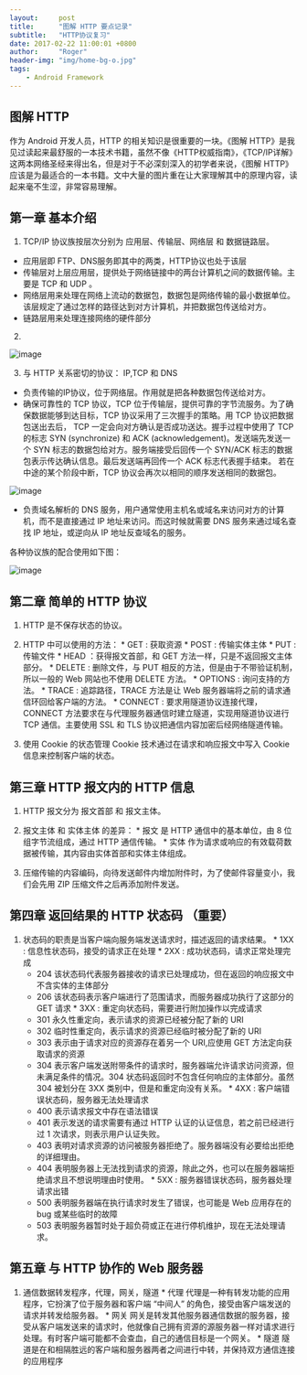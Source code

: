 ```yaml
---
layout:     post
title:      "图解 HTTP 要点记录"
subtitle:   "HTTP协议复习"
date: 2017-02-22 11:00:01 +0800
author:     "Roger"
header-img: "img/home-bg-o.jpg"
tags:
    - Android Framework
---
```

图解 HTTP
---

作为 Android 开发人员，HTTP 的相关知识是很重要的一块。《图解 HTTP》是我见过读起来最舒服的一本技术书籍，虽然不像《HTTP权威指南》，《TCP/IP详解》这两本网络圣经来得出名，但是对于不必深刻深入的初学者来说，《图解 HTTP》应该是为最适合的一本书籍。文中大量的图片重在让大家理解其中的原理内容，读起来毫不生涩，非常容易理解。

## 第一章 基本介绍

1. TCP/IP 协议族按层次分别为 应用层、传输层、网络层 和 数据链路层。
  * 应用层即 FTP、DNS服务即其中的两类，HTTP协议也处于该层
  * 传输层对上层应用层，提供处于网络链接中的两台计算机之间的数据传输。主要是 TCP 和 UDP 。
  * 网络层用来处理在网络上流动的数据包，数据包是网络传输的最小数据单位。该层规定了通过怎样的路径达到对方计算机，并把数据包传送给对方。
  * 链路层用来处理连接网络的硬件部分

2.
 ![image](https://github.com/Rogero0o/rogero0o.github.io/blob/master/img/TCP.png?raw=true)

3. 与 HTTP 关系密切的协议： IP,TCP 和 DNS
  * 负责传输的IP协议，位于网络层。作用就是把各种数据包传送给对方。
  * 确保可靠性的 TCP 协议，TCP 位于传输层，提供可靠的字节流服务。为了确保数据能够到达目标，TCP 协议采用了三次握手的策略。用 TCP 协议把数据包送出去后， TCP 一定会向对方确认是否成功送达。握手过程中使用了 TCP 的标志 SYN (synchronize) 和 ACK (acknowledgement)。发送端先发送一个 SYN 标志的数据包给对方。服务端接受后回传一个 SYN/ACK 标志的数据包表示传达确认信息。最后发送端再回传一个 ACK 标志代表握手结束。
  若在中途的某个阶段中断，TCP 协议会再次以相同的顺序发送相同的数据包。

 ![image](https://github.com/Rogero0o/rogero0o.github.io/blob/master/img/TCP1.png?raw=true)
  * 负责域名解析的 DNS 服务，用户通常使用主机名或域名来访问对方的计算机，而不是直接通过 IP 地址来访问。而这时候就需要 DNS 服务来通过域名查找 IP 地址，或逆向从 IP 地址反查域名的服务。


  各种协议族的配合使用如下图：

 ![image](https://github.com/Rogero0o/rogero0o.github.io/blob/master/img/TCP3.png?raw=true)


## 第二章 简单的 HTTP 协议

  1. HTTP 是不保存状态的协议。
  2. HTTP 中可以使用的方法：
    * GET : 获取资源
    * POST : 传输实体主体
    * PUT : 传输文件
    * HEAD ：获得报文首部，和 GET 方法一样，只是不返回报文主体部分。
    * DELETE : 删除文件，与 PUT 相反的方法，但是由于不带验证机制，所以一般的 Web 网站也不使用 DELETE 方法。
    * OPTIONS : 询问支持的方法。
    * TRACE : 追踪路径，TRACE 方法是让 Web 服务器端将之前的请求通信环回给客户端的方法。
    * CONNECT : 要求用隧道协议连接代理， CONNECT 方法要求在与代理服务器通信时建立隧道，实现用隧道协议进行 TCP 通信。主要使用 SSL 和 TLS 协议把通信内容加密后经网络隧道传输。

  3. 使用 Cookie 的状态管理
  Cookie 技术通过在请求和响应报文中写入 Cookie 信息来控制客户端的状态。

## 第三章 HTTP 报文内的 HTTP 信息

  1. HTTP 报文分为 报文首部 和 报文主体。

  2. 报文主体 和 实体主体 的差异：
    * 报文 是 HTTP 通信中的基本单位，由 8 位组字节流组成，通过 HTTP 通信传输。
    * 实体 作为请求或响应的有效载荷数据被传输，其内容由实体首部和实体主体组成。

  3. 压缩传输的内容编码，向待发送邮件内增加附件时，为了使邮件容量变小，我们会先用 ZIP 压缩文件之后再添加附件发送。


## 第四章 返回结果的 HTTP 状态码 （重要）

  1. 状态码的职责是当客户端向服务端发送请求时，描述返回的请求结果。
    * 1XX : 信息性状态码，接受的请求正在处理
    * 2XX : 成功状态码，请求正常处理完成
      * 204 该状态码代表服务器接收的请求已处理成功，但在返回的响应报文中不含实体的主体部分
      * 206 该状态码表示客户端进行了范围请求，而服务器成功执行了这部分的 GET 请求
    * 3XX : 重定向状态码，需要进行附加操作以完成请求
      * 301 永久性重定向，表示请求的资源已经被分配了新的 URI
      * 302 临时性重定向，表示请求的资源已经临时被分配了新的 URI
      * 303 表示由于请求对应的资源存在着另一个 URI,应使用 GET 方法定向获取请求的资源
      * 304 表示客户端发送附带条件的请求时，服务器端允许请求访问资源，但未满足条件的情况。304 状态码返回时不包含任何响应的主体部分。虽然 304 被划分在 3XX 类别中，但是和重定向没有关系。
    * 4XX : 客户端错误状态码，服务器无法处理请求
      * 400 表示请求报文中存在语法错误
      * 401 表示发送的请求需要有通过 HTTP 认证的认证信息，若之前已经进行过 1 次请求，则表示用户认证失败。
      * 403 表明对请求资源的访问被服务器拒绝了。服务器端没有必要给出拒绝的详细理由。
      * 404 表明服务器上无法找到请求的资源，除此之外，也可以在服务器端拒绝请求且不想说明理由时使用。
    * 5XX : 服务器错误状态码，服务器处理请求出错
      * 500 表明服务器端在执行请求时发生了错误，也可能是 Web 应用存在的 bug 或某些临时的故障
      * 503 表明服务器暂时处于超负荷或正在进行停机维护，现在无法处理请求。


## 第五章 与 HTTP 协作的 Web 服务器

  1. 通信数据转发程序，代理，网关，隧道
    * 代理 代理是一种有转发功能的应用程序，它扮演了位于服务器和客户端 “中间人” 的角色，接受由客户端发送的请求并转发给服务器。
    * 网关 网关是转发其他服务器通信数据的服务器，接受从客户端发送来的请求时，他就像自己拥有资源的源服务器一样对请求进行处理。有时客户端可能都不会查血，自己的通信目标是一个网关。
    * 隧道 隧道是在和相隔胜远的客户端和服务器两者之间进行中转，并保持双方通信连接的应用程序
